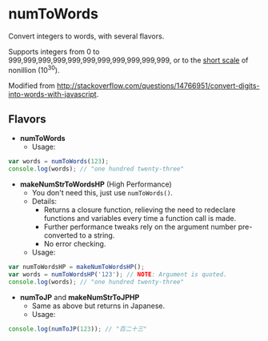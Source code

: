 # numToWords

Convert integers to words, with several flavors.

Supports integers from 0 to 999,999,999,999,999,999,999,999,999,999,999, or to the [short scale](https://en.wikipedia.org/wiki/Long_and_short_scales) of nonillion (10<sup>30</sup>).

Modified from <http://stackoverflow.com/questions/14766951/convert-digits-into-words-with-javascript>.

## Flavors
- **numToWords**
  - Usage:
```javascript
var words = numToWords(123);
console.log(words); // "one hundred twenty-three"
```
- **makeNumStrToWordsHP** (High Performance)
  - You don't need this, just use `numToWords()`.
  - Details:
    - Returns a closure function, relieving the need to redeclare functions and variables every time a function call is made.
    - Further performance tweaks rely on the argument number pre-converted to a string.
    - No error checking.
  - Usage:
```javascript
var numToWordsHP = makeNumToWordsHP();
var words = numToWordsHP('123'); // NOTE: Argument is quoted.
console.log(words); // "one hundred twenty-three"
```
- **numToJP** and **makeNumStrToJPHP**
  - Same as above but returns in Japanese.
  - Usage:
```javascript
console.log(numToJP(123)); // "百二十三"
```
